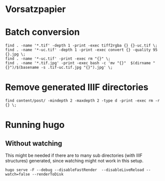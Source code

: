 Vorsatzpapier
=============

# Batch conversion

```
find . -name '*.tif' -depth 1 -print -exec tiff2rgba {} {}-uc.tif \;
find . -name '*-uc.tif' -depth 1 -print -exec convert {} -quality 95 {}.jpg \;
find . -name '*-uc.tif' -print -exec rm "{}" \;
find . -name '*.tif.jpg' -print -exec bash -c 'mv "{}"  $(dirname "{}")/$(basename -s .tif-uc.tif.jpg "{}").jpg' \;
```

# Remove generated IIIF directories

```
find content/post/ -mindepth 2 -maxdepth 2 -type d -print -exec rm -r {} \;
```

# Running hugo

## Without watching

This might be needed if there are to many sub directories (with IIIF structures) generated, since watching might not work in this setup.

```
hugo serve -F --debug --disableFastRender  --disableLiveReload --watch=false --renderToDisk

```
